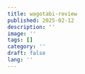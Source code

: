 ```yaml
---
title: wagotabi-review
published: 2025-02-12
description: ''
image: ''
tags: []
category: ''
draft: false 
lang: ''
---
```

